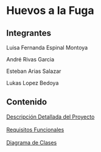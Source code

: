 <h1>Huevos a la Fuga</h1>

<h2>Integrantes</h2>
<p>Luisa Fernanda Espinal Montoya</p>
<p>André Rivas Garcia</p>
<p>Esteban Arias Salazar</p>
<p>Lukas Lopez Bedoya</p>

<h2>Contenido</h2>
<a href="https://docs.google.com/document/d/1oLiOQB68fAsJSDylf-fETLuF6NPAy2wFhD2q6glnEzg/edit?tab=t.b4kzqig7tq9i">Descripción Detallada del Proyecto</a>
<br><br>
<a href="https://docs.google.com/document/d/1oLiOQB68fAsJSDylf-fETLuF6NPAy2wFhD2q6glnEzg/edit?tab=t.c748cb8nnovs">Requisitos Funcionales</a>
<br><br>
<a href="https://app.diagrams.net/#G18_jo267QMvZkNvQ-gUJY6hQWqrFyeOvj#%7B%22pageId%22%3A%220sClyDZBExEfhy3dvQid%22%7D">Diagrama de Clases</a>
<br><br>